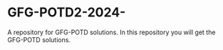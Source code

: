 # GFG-POTD2-2024-
A repository for GFG-POTD solutions.
In this repository you will get the GFG-POTD solutions.
